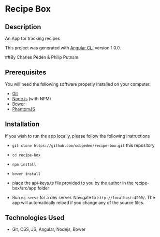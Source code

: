 # Recipe Box

## Description

An App for tracking recipes

This project was generated with [Angular CLI](https://github.com/angular/angular-cli) version 1.0.0.

##By Charles Peden & Philip Putnam

## Prerequisites

You will need the following software properly installed on your computer.

* [Git](https://git-scm.com/)
* [Node.js](https://nodejs.org/) (with NPM)
* [Bower](https://bower.io/)
* [PhantomJS](http://phantomjs.org/)

## Installation

If you wish to run the app locally, please follow the following instructions

* `git clone https://github.com/ccbpeden/recipe-box.git` this repository
* `cd recipe-box`
* `npm install`
* `bower install`
* place the api-keys.ts file provided to you by the author in the recipe-box/src/app folder

* Run `ng serve` for a dev server. Navigate to `http://localhost:4200/`. The app will automatically reload if you change any of the source files.

## Technologies Used
* Git, CSS, JS, Angular, Nodejs, Bower
